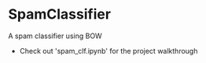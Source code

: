 # SpamClassifier
A spam classifier using BOW

*   Check out 'spam_clf.ipynb' for the project walkthrough
